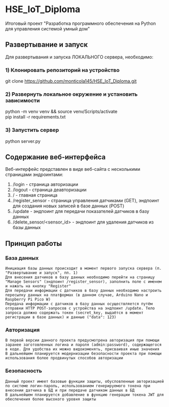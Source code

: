 # HSE_IoT_Diploma
Итоговый проект "Разработка программного обеспечения на Python для управления системой умный дом"

## Развертывание и запуск
Для развертывания и запуска ЛОКАЛЬНОГО сервера, необходимо:
### 1) Клонировать репозиторий на устройство
git clone https://github.com/monticola145/HSE_IoT_Diploma.git
### 2) Развернуть локальное окружение и установить зависимости
python -m venv venv && source venv/Scripts/activate<br />
pip install -r requirements.txt
### 3) Запустить сервер
python server.py

## Содержание веб-интерфейса
Веб-интерфейс представлен в виде веб-сайта с несколькими страницами эндроинтами:<br />
1. /login - страница авторизации
2. /logout - страница деавторизации
3. / - главная страница
4. /register_sensor - страница управления датчиками (GET), эндпоинт для создания новых записей в базе данных (POST)
5. /update - эндпоинт для передачи показателей датчиков в базу данных
6. /delete_sensor/<sensor_id> - эндпоинт для удаления датчиков из базы данных

## Принцип работы
### База данных
    Инициация базы данных происходит в момент первого запуска сервера (п. "Развертывание и запуск", пп. 1)
    Для внесения датчиков в базу данных необходимо перейти на страницу "Manage Sensors" (эндпоинт /register_sensor), заполнить поле с именем и нажать на кнопку "Register"
    Для передачи информации с датчиков в базу данных необходимо настроить пересылку данных на платформах (в данном случае, Arduino Nano и Raspberry Pi Pico W)
    Передача информации с датчиков в базу данных осуществляется путём отправки HTTP POST-запросов с устройства на эндпоинт /update. Тело запроса должно содержать токен (secret_key, выдаётся в момент регистрации в базе данных) и данные ("data": 123)
### Авторизация
    В первой версии данного проекта предусмотрена авторизация при помощи заранее заготовленных логина и пароля (admin:password), содержащегося в коде. Для удобства их можно видоизменять, присваивая иные значения
    В дальнейшем планируется модернизации безопасности проекта при помощи использования более продвинутых способов авторизации
### Безопасность
    Данный проект имеет базовые функции защиты, обусловленные авторизацией по системе логин-пароль, использованием генерируемого токена при внесении датчика в БД и при передаче датчиком данных в БД
    В дальнейшем планируется добавление в функцию генерации токена JWT для обеспечения более высокого уровня защиты
    
